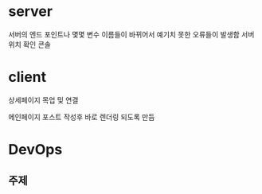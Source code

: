 # server

서버의 엔드 포인트나 몇몇 변수 이름들이 바뀌어서 예기치 못한 오류들이 발생함
서버 위치 확인 콘솔

# client

상세페이지 목업 및 연결

메인페이지 포스트 작성후 바로 렌더링 되도록 만듬

# DevOps

## 주제
